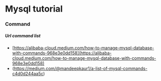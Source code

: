 # Mysql tutorial

### Command

##### Url command list
- [https://alibaba-cloud.medium.com/how-to-manage-mysql-database-with-commands-968e3e0dd158](https://alibaba-cloud.medium.com/how-to-manage-mysql-database-with-commands-968e3e0dd158)
- (https://medium.com/@mandeepkaur1/a-list-of-mysql-commands-c4d0d244aa5c) 

